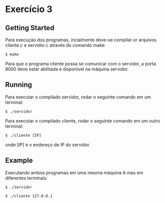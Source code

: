 # Exercício 3

## Getting Started

Para execução dos programas, incialmente deve-se compilar or arquivos cliente.c e servidor.c através do comando make:

```
$ make
```

Para que o programa cliente possa se comunicar com o servidor, a porta 8000 deve estar abilitada e disponível na máquina servidor.

## Running

Para executar o compilado servidor, rodar o seguinte comando em um terminal:

```
$ ./servidor
```

Para executar o compilado cliente, rodar o seguinte comando em um outro terminal:

```
$ ./cliente [IP]
```

onde [IP] é o endereço de IP do servidor.

## Example

Executando ambos programas em uma mesma máquina A mas em diferentes terminais:

```
$ ./servidor
```

```
$ ./cliente 127.0.0.1
```
